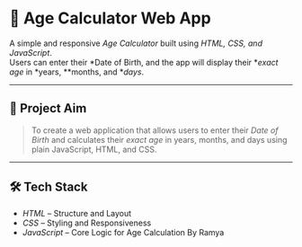 # 🧮 Age Calculator Web App

A simple and responsive *Age Calculator* built using *HTML, CSS, and JavaScript*.  
Users can enter their *Date of Birth, and the app will display their **exact age* in *years, **months, and **days*.

---

## 🎯 Project Aim

> To create a web application that allows users to enter their *Date of Birth* and calculates their *exact age* in years, months, and days using plain JavaScript, HTML, and CSS.

---

## 🛠 Tech Stack

- *HTML* – Structure and Layout
- *CSS* – Styling and Responsiveness
- *JavaScript* – Core Logic for Age Calculation
By Ramya
